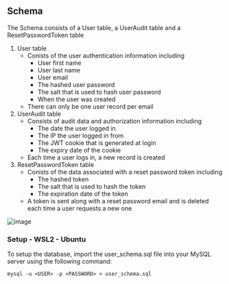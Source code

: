 ## Schema

The Schema consists of a User table, a UserAudit table and a ResetPasswordToken table
1. User table
    - Conists of the user authentication information including
        - User first name
        - User last name
        - User email
        - The hashed user password
        - The salt that is used to hash user password
        - When the user was created
    - There can only be one user record per email
2. UserAudit table
    - Consists of audit data and authorization information including
        - The date the user logged in 
        - The IP the user logged in from
        - The JWT cookie that is generated at login
        - The expiry date of the cookie   
    - Each time a user logs in, a new record is created
3. ResetPasswordToken table
    - Conists of the data associated with a reset password token including
        - The hashed token
        - The salt that is used to hash the token
        - The expiration date of the token
    - A token is sent along with a reset password email and is deleted each time a user requests a new one  

![image](https://github.com/trobs98/login_auth_schema/assets/45018105/94027bbc-44fc-49f1-b393-3546f7a6e009)


### Setup - WSL2 - Ubuntu
To setup the database, import the user_schema.sql file into your MySQL server using the following command:

`mysql -u <USER> -p <PASSWORD> < user_schema.sql`
